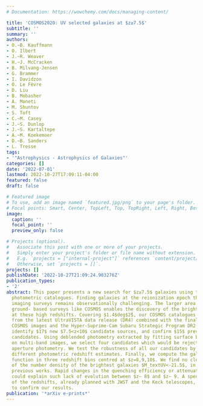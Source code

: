 ```yaml
---
# Documentation: https://wowchemy.com/docs/managing-content/

title: 'COSMOS2020: UV selected galaxies at $z≥7.5$'
subtitle: ''
summary: ''
authors:
- O.~B. Kauffmann
- O. Ilbert
- J.~R. Weaver
- H.~J. McCracken
- B. Milvang-Jensen
- G. Brammer
- I. Davidzon
- O. Le Fèvre
- D. Liu
- B. Mobasher
- A. Moneti
- M. Shuntov
- S. Toft
- C.~M. Casey
- J.~S. Dunlop
- J.~S. Kartaltepe
- A.~M. Koekemoer
- D.~B. Sanders
- L. Tresse
tags:
- '"Astrophysics - Astrophysics of Galaxies"'
categories: []
date: '2022-07-01'
lastmod: 2022-10-27T17:09:11-04:00
featured: false
draft: false

# Featured image
# To use, add an image named `featured.jpg/png` to your page's folder.
# Focal points: Smart, Center, TopLeft, Top, TopRight, Left, Right, BottomLeft, Bottom, BottomRight.
image:
  caption: ''
  focal_point: ''
  preview_only: false

# Projects (optional).
#   Associate this post with one or more of your projects.
#   Simply enter your project's folder or file name without extension.
#   E.g. `projects = ["internal-project"]` references `content/project/deep-learning/index.md`.
#   Otherwise, set `projects = []`.
projects: []
publishDate: '2022-10-27T21:09:24.903276Z'
publication_types:
- '2'
abstract: This paper presents a new search for $z≥7.5$ galaxies using the COSMOS2020
  photometric catalogues. Finding galaxies at the reionization epoch through deep
  imaging surveys remains observationally challenging. The larger area covered by
  ground- based surveys like COSMOS enables the discovery of the brightest galaxies
  at these high redshifts. Covering $1.4$deg$2̂$, our COSMOS catalogues were constructed
  from the latest UltraVISTA data release (DR4) combined with the final Spitzer/IRAC
  COSMOS images and the Hyper-Suprime-Cam Subaru Strategic Program DR2 release. We
  identify $17$ new $7.5<z<10$ candidate sources, and confirm $15$ previously published
  candidates. Using deblended photometry extracted by fitting surface brightness models
  on multi-band images, we select four candidates which would be rejected using fixed
  aperture photometry. We test the robustness of all our candidates by comparing six
  different photometric redshift estimates. Finally, we compute the galaxy UV luminosity
  function in three redshift bins centred at $z=8,9,10$. We find no clear evolution
  of the number density of the brightest galaxies $M_textUV<-21.5$, in agreement with
  previous works. Rapid changes in the quenching efficiency or attenuation by dust
  could explain such lack of evolution between $z∼ 8$ and $z∼ 9. A spectroscopic confirmation
  of the redshifts, already planned with JWST and the Keck telescopes, will be essential
  to confirm our results.
publication: '*arXiv e-prints*'
---
```

